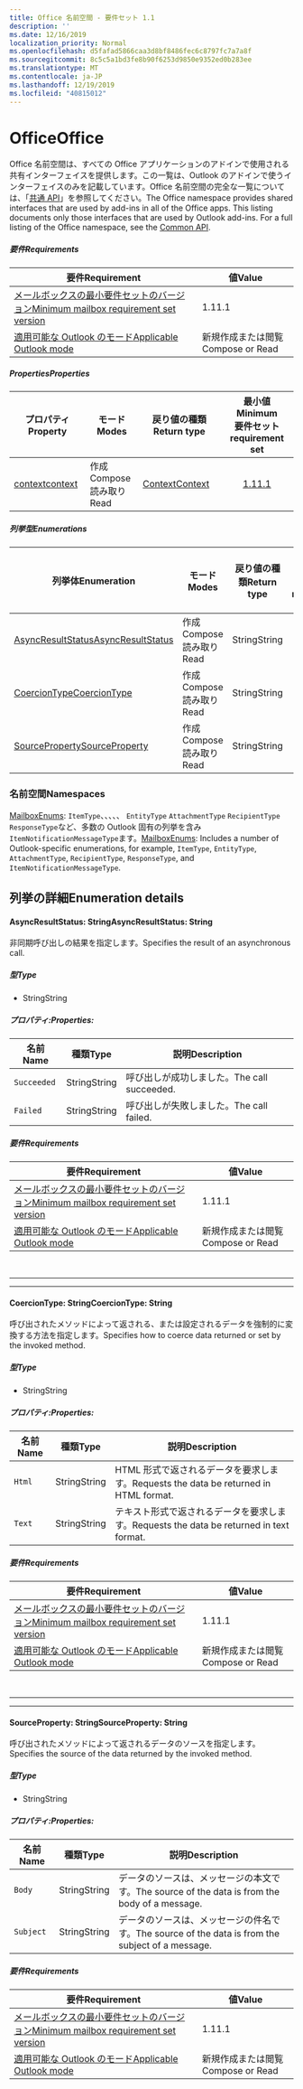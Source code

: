 ```yaml
---
title: Office 名前空間 - 要件セット 1.1
description: ''
ms.date: 12/16/2019
localization_priority: Normal
ms.openlocfilehash: d5fafad5866caa3d8bf8486fec6c8797fc7a7a8f
ms.sourcegitcommit: 8c5c5a1bd3fe8b90f6253d9850e9352ed0b283ee
ms.translationtype: MT
ms.contentlocale: ja-JP
ms.lasthandoff: 12/19/2019
ms.locfileid: "40815012"
---
```

# <a name="office"></a><span data-ttu-id="7b3ed-102">Office</span><span class="sxs-lookup"><span data-stu-id="7b3ed-102">Office</span></span>

<span data-ttu-id="7b3ed-p101">Office 名前空間は、すべての Office アプリケーションのアドインで使用される共有インターフェイスを提供します。この一覧は、Outlook のアドインで使うインターフェイスのみを記載しています。Office 名前空間の完全な一覧については、「[共通 API](/javascript/api/office)」を参照してください。</span><span class="sxs-lookup"><span data-stu-id="7b3ed-p101">The Office namespace provides shared interfaces that are used by add-ins in all of the Office apps. This listing documents only those interfaces that are used by Outlook add-ins. For a full listing of the Office namespace, see the [Common API](/javascript/api/office).</span></span>

##### <a name="requirements"></a><span data-ttu-id="7b3ed-105">要件</span><span class="sxs-lookup"><span data-stu-id="7b3ed-105">Requirements</span></span>

|<span data-ttu-id="7b3ed-106">要件</span><span class="sxs-lookup"><span data-stu-id="7b3ed-106">Requirement</span></span>| <span data-ttu-id="7b3ed-107">値</span><span class="sxs-lookup"><span data-stu-id="7b3ed-107">Value</span></span>|
|---|---|
|[<span data-ttu-id="7b3ed-108">メールボックスの最小要件セットのバージョン</span><span class="sxs-lookup"><span data-stu-id="7b3ed-108">Minimum mailbox requirement set version</span></span>](../../requirement-sets/outlook-api-requirement-sets.md)| <span data-ttu-id="7b3ed-109">1.1</span><span class="sxs-lookup"><span data-stu-id="7b3ed-109">1.1</span></span>|
|[<span data-ttu-id="7b3ed-110">適用可能な Outlook のモード</span><span class="sxs-lookup"><span data-stu-id="7b3ed-110">Applicable Outlook mode</span></span>](/outlook/add-ins/#extension-points)| <span data-ttu-id="7b3ed-111">新規作成または閲覧</span><span class="sxs-lookup"><span data-stu-id="7b3ed-111">Compose or Read</span></span>|

##### <a name="properties"></a><span data-ttu-id="7b3ed-112">Properties</span><span class="sxs-lookup"><span data-stu-id="7b3ed-112">Properties</span></span>

| <span data-ttu-id="7b3ed-113">プロパティ</span><span class="sxs-lookup"><span data-stu-id="7b3ed-113">Property</span></span> | <span data-ttu-id="7b3ed-114">モード</span><span class="sxs-lookup"><span data-stu-id="7b3ed-114">Modes</span></span> | <span data-ttu-id="7b3ed-115">戻り値の種類</span><span class="sxs-lookup"><span data-stu-id="7b3ed-115">Return type</span></span> | <span data-ttu-id="7b3ed-116">最小値</span><span class="sxs-lookup"><span data-stu-id="7b3ed-116">Minimum</span></span><br><span data-ttu-id="7b3ed-117">要件セット</span><span class="sxs-lookup"><span data-stu-id="7b3ed-117">requirement set</span></span> |
|---|---|---|:---:|
| [<span data-ttu-id="7b3ed-118">context</span><span class="sxs-lookup"><span data-stu-id="7b3ed-118">context</span></span>](office.context.md) | <span data-ttu-id="7b3ed-119">作成</span><span class="sxs-lookup"><span data-stu-id="7b3ed-119">Compose</span></span><br><span data-ttu-id="7b3ed-120">読み取り</span><span class="sxs-lookup"><span data-stu-id="7b3ed-120">Read</span></span> | [<span data-ttu-id="7b3ed-121">Context</span><span class="sxs-lookup"><span data-stu-id="7b3ed-121">Context</span></span>](/javascript/api/office/office.context?view=outlook-js-1.1) | [<span data-ttu-id="7b3ed-122">1.1</span><span class="sxs-lookup"><span data-stu-id="7b3ed-122">1.1</span></span>](../requirement-set-1.1/outlook-requirement-set-1.1.md) |

##### <a name="enumerations"></a><span data-ttu-id="7b3ed-123">列挙型</span><span class="sxs-lookup"><span data-stu-id="7b3ed-123">Enumerations</span></span>

| <span data-ttu-id="7b3ed-124">列挙体</span><span class="sxs-lookup"><span data-stu-id="7b3ed-124">Enumeration</span></span> | <span data-ttu-id="7b3ed-125">モード</span><span class="sxs-lookup"><span data-stu-id="7b3ed-125">Modes</span></span> | <span data-ttu-id="7b3ed-126">戻り値の種類</span><span class="sxs-lookup"><span data-stu-id="7b3ed-126">Return type</span></span> | <span data-ttu-id="7b3ed-127">最小値</span><span class="sxs-lookup"><span data-stu-id="7b3ed-127">Minimum</span></span><br><span data-ttu-id="7b3ed-128">要件セット</span><span class="sxs-lookup"><span data-stu-id="7b3ed-128">requirement set</span></span> |
|---|---|---|:---:|
| [<span data-ttu-id="7b3ed-129">AsyncResultStatus</span><span class="sxs-lookup"><span data-stu-id="7b3ed-129">AsyncResultStatus</span></span>](#asyncresultstatus-string) | <span data-ttu-id="7b3ed-130">作成</span><span class="sxs-lookup"><span data-stu-id="7b3ed-130">Compose</span></span><br><span data-ttu-id="7b3ed-131">読み取り</span><span class="sxs-lookup"><span data-stu-id="7b3ed-131">Read</span></span> | <span data-ttu-id="7b3ed-132">String</span><span class="sxs-lookup"><span data-stu-id="7b3ed-132">String</span></span> | [<span data-ttu-id="7b3ed-133">1.1</span><span class="sxs-lookup"><span data-stu-id="7b3ed-133">1.1</span></span>](../requirement-set-1.1/outlook-requirement-set-1.1.md) |
| [<span data-ttu-id="7b3ed-134">CoercionType</span><span class="sxs-lookup"><span data-stu-id="7b3ed-134">CoercionType</span></span>](#coerciontype-string) | <span data-ttu-id="7b3ed-135">作成</span><span class="sxs-lookup"><span data-stu-id="7b3ed-135">Compose</span></span><br><span data-ttu-id="7b3ed-136">読み取り</span><span class="sxs-lookup"><span data-stu-id="7b3ed-136">Read</span></span> | <span data-ttu-id="7b3ed-137">String</span><span class="sxs-lookup"><span data-stu-id="7b3ed-137">String</span></span> | [<span data-ttu-id="7b3ed-138">1.1</span><span class="sxs-lookup"><span data-stu-id="7b3ed-138">1.1</span></span>](../requirement-set-1.1/outlook-requirement-set-1.1.md) |
| [<span data-ttu-id="7b3ed-139">SourceProperty</span><span class="sxs-lookup"><span data-stu-id="7b3ed-139">SourceProperty</span></span>](#sourceproperty-string) | <span data-ttu-id="7b3ed-140">作成</span><span class="sxs-lookup"><span data-stu-id="7b3ed-140">Compose</span></span><br><span data-ttu-id="7b3ed-141">読み取り</span><span class="sxs-lookup"><span data-stu-id="7b3ed-141">Read</span></span> | <span data-ttu-id="7b3ed-142">String</span><span class="sxs-lookup"><span data-stu-id="7b3ed-142">String</span></span> | [<span data-ttu-id="7b3ed-143">1.1</span><span class="sxs-lookup"><span data-stu-id="7b3ed-143">1.1</span></span>](../requirement-set-1.1/outlook-requirement-set-1.1.md) |

### <a name="namespaces"></a><span data-ttu-id="7b3ed-144">名前空間</span><span class="sxs-lookup"><span data-stu-id="7b3ed-144">Namespaces</span></span>

<span data-ttu-id="7b3ed-145">[MailboxEnums](/javascript/api/outlook/office.mailboxenums.attachmentcontentformat?view=outlook-js-1.1): `ItemType`、、、、、 `EntityType` `AttachmentType` `RecipientType` `ResponseType`など、多数の Outlook 固有の列挙を含み`ItemNotificationMessageType`ます。</span><span class="sxs-lookup"><span data-stu-id="7b3ed-145">[MailboxEnums](/javascript/api/outlook/office.mailboxenums.attachmentcontentformat?view=outlook-js-1.1): Includes a number of Outlook-specific enumerations, for example, `ItemType`, `EntityType`, `AttachmentType`, `RecipientType`, `ResponseType`, and `ItemNotificationMessageType`.</span></span>

## <a name="enumeration-details"></a><span data-ttu-id="7b3ed-146">列挙の詳細</span><span class="sxs-lookup"><span data-stu-id="7b3ed-146">Enumeration details</span></span>

#### <a name="asyncresultstatus-string"></a><span data-ttu-id="7b3ed-147">AsyncResultStatus: String</span><span class="sxs-lookup"><span data-stu-id="7b3ed-147">AsyncResultStatus: String</span></span>

<span data-ttu-id="7b3ed-148">非同期呼び出しの結果を指定します。</span><span class="sxs-lookup"><span data-stu-id="7b3ed-148">Specifies the result of an asynchronous call.</span></span>

##### <a name="type"></a><span data-ttu-id="7b3ed-149">型</span><span class="sxs-lookup"><span data-stu-id="7b3ed-149">Type</span></span>

*   <span data-ttu-id="7b3ed-150">String</span><span class="sxs-lookup"><span data-stu-id="7b3ed-150">String</span></span>

##### <a name="properties"></a><span data-ttu-id="7b3ed-151">プロパティ:</span><span class="sxs-lookup"><span data-stu-id="7b3ed-151">Properties:</span></span>

|<span data-ttu-id="7b3ed-152">名前</span><span class="sxs-lookup"><span data-stu-id="7b3ed-152">Name</span></span>| <span data-ttu-id="7b3ed-153">種類</span><span class="sxs-lookup"><span data-stu-id="7b3ed-153">Type</span></span>| <span data-ttu-id="7b3ed-154">説明</span><span class="sxs-lookup"><span data-stu-id="7b3ed-154">Description</span></span>|
|---|---|---|
|`Succeeded`| <span data-ttu-id="7b3ed-155">String</span><span class="sxs-lookup"><span data-stu-id="7b3ed-155">String</span></span>|<span data-ttu-id="7b3ed-156">呼び出しが成功しました。</span><span class="sxs-lookup"><span data-stu-id="7b3ed-156">The call succeeded.</span></span>|
|`Failed`| <span data-ttu-id="7b3ed-157">String</span><span class="sxs-lookup"><span data-stu-id="7b3ed-157">String</span></span>|<span data-ttu-id="7b3ed-158">呼び出しが失敗しました。</span><span class="sxs-lookup"><span data-stu-id="7b3ed-158">The call failed.</span></span>|

##### <a name="requirements"></a><span data-ttu-id="7b3ed-159">要件</span><span class="sxs-lookup"><span data-stu-id="7b3ed-159">Requirements</span></span>

|<span data-ttu-id="7b3ed-160">要件</span><span class="sxs-lookup"><span data-stu-id="7b3ed-160">Requirement</span></span>| <span data-ttu-id="7b3ed-161">値</span><span class="sxs-lookup"><span data-stu-id="7b3ed-161">Value</span></span>|
|---|---|
|[<span data-ttu-id="7b3ed-162">メールボックスの最小要件セットのバージョン</span><span class="sxs-lookup"><span data-stu-id="7b3ed-162">Minimum mailbox requirement set version</span></span>](../../requirement-sets/outlook-api-requirement-sets.md)| <span data-ttu-id="7b3ed-163">1.1</span><span class="sxs-lookup"><span data-stu-id="7b3ed-163">1.1</span></span>|
|[<span data-ttu-id="7b3ed-164">適用可能な Outlook のモード</span><span class="sxs-lookup"><span data-stu-id="7b3ed-164">Applicable Outlook mode</span></span>](/outlook/add-ins/#extension-points)| <span data-ttu-id="7b3ed-165">新規作成または閲覧</span><span class="sxs-lookup"><span data-stu-id="7b3ed-165">Compose or Read</span></span>|

<br>

---
---

#### <a name="coerciontype-string"></a><span data-ttu-id="7b3ed-166">CoercionType: String</span><span class="sxs-lookup"><span data-stu-id="7b3ed-166">CoercionType: String</span></span>

<span data-ttu-id="7b3ed-167">呼び出されたメソッドによって返される、または設定されるデータを強制的に変換する方法を指定します。</span><span class="sxs-lookup"><span data-stu-id="7b3ed-167">Specifies how to coerce data returned or set by the invoked method.</span></span>

##### <a name="type"></a><span data-ttu-id="7b3ed-168">型</span><span class="sxs-lookup"><span data-stu-id="7b3ed-168">Type</span></span>

*   <span data-ttu-id="7b3ed-169">String</span><span class="sxs-lookup"><span data-stu-id="7b3ed-169">String</span></span>

##### <a name="properties"></a><span data-ttu-id="7b3ed-170">プロパティ:</span><span class="sxs-lookup"><span data-stu-id="7b3ed-170">Properties:</span></span>

|<span data-ttu-id="7b3ed-171">名前</span><span class="sxs-lookup"><span data-stu-id="7b3ed-171">Name</span></span>| <span data-ttu-id="7b3ed-172">種類</span><span class="sxs-lookup"><span data-stu-id="7b3ed-172">Type</span></span>| <span data-ttu-id="7b3ed-173">説明</span><span class="sxs-lookup"><span data-stu-id="7b3ed-173">Description</span></span>|
|---|---|---|
|`Html`| <span data-ttu-id="7b3ed-174">String</span><span class="sxs-lookup"><span data-stu-id="7b3ed-174">String</span></span>|<span data-ttu-id="7b3ed-175">HTML 形式で返されるデータを要求します。</span><span class="sxs-lookup"><span data-stu-id="7b3ed-175">Requests the data be returned in HTML format.</span></span>|
|`Text`| <span data-ttu-id="7b3ed-176">String</span><span class="sxs-lookup"><span data-stu-id="7b3ed-176">String</span></span>|<span data-ttu-id="7b3ed-177">テキスト形式で返されるデータを要求します。</span><span class="sxs-lookup"><span data-stu-id="7b3ed-177">Requests the data be returned in text format.</span></span>|

##### <a name="requirements"></a><span data-ttu-id="7b3ed-178">要件</span><span class="sxs-lookup"><span data-stu-id="7b3ed-178">Requirements</span></span>

|<span data-ttu-id="7b3ed-179">要件</span><span class="sxs-lookup"><span data-stu-id="7b3ed-179">Requirement</span></span>| <span data-ttu-id="7b3ed-180">値</span><span class="sxs-lookup"><span data-stu-id="7b3ed-180">Value</span></span>|
|---|---|
|[<span data-ttu-id="7b3ed-181">メールボックスの最小要件セットのバージョン</span><span class="sxs-lookup"><span data-stu-id="7b3ed-181">Minimum mailbox requirement set version</span></span>](../../requirement-sets/outlook-api-requirement-sets.md)| <span data-ttu-id="7b3ed-182">1.1</span><span class="sxs-lookup"><span data-stu-id="7b3ed-182">1.1</span></span>|
|[<span data-ttu-id="7b3ed-183">適用可能な Outlook のモード</span><span class="sxs-lookup"><span data-stu-id="7b3ed-183">Applicable Outlook mode</span></span>](/outlook/add-ins/#extension-points)| <span data-ttu-id="7b3ed-184">新規作成または閲覧</span><span class="sxs-lookup"><span data-stu-id="7b3ed-184">Compose or Read</span></span>|

<br>

---
---

#### <a name="sourceproperty-string"></a><span data-ttu-id="7b3ed-185">SourceProperty: String</span><span class="sxs-lookup"><span data-stu-id="7b3ed-185">SourceProperty: String</span></span>

<span data-ttu-id="7b3ed-186">呼び出されたメソッドによって返されるデータのソースを指定します。</span><span class="sxs-lookup"><span data-stu-id="7b3ed-186">Specifies the source of the data returned by the invoked method.</span></span>

##### <a name="type"></a><span data-ttu-id="7b3ed-187">型</span><span class="sxs-lookup"><span data-stu-id="7b3ed-187">Type</span></span>

*   <span data-ttu-id="7b3ed-188">String</span><span class="sxs-lookup"><span data-stu-id="7b3ed-188">String</span></span>

##### <a name="properties"></a><span data-ttu-id="7b3ed-189">プロパティ:</span><span class="sxs-lookup"><span data-stu-id="7b3ed-189">Properties:</span></span>

|<span data-ttu-id="7b3ed-190">名前</span><span class="sxs-lookup"><span data-stu-id="7b3ed-190">Name</span></span>| <span data-ttu-id="7b3ed-191">種類</span><span class="sxs-lookup"><span data-stu-id="7b3ed-191">Type</span></span>| <span data-ttu-id="7b3ed-192">説明</span><span class="sxs-lookup"><span data-stu-id="7b3ed-192">Description</span></span>|
|---|---|---|
|`Body`| <span data-ttu-id="7b3ed-193">String</span><span class="sxs-lookup"><span data-stu-id="7b3ed-193">String</span></span>|<span data-ttu-id="7b3ed-194">データのソースは、メッセージの本文です。</span><span class="sxs-lookup"><span data-stu-id="7b3ed-194">The source of the data is from the body of a message.</span></span>|
|`Subject`| <span data-ttu-id="7b3ed-195">String</span><span class="sxs-lookup"><span data-stu-id="7b3ed-195">String</span></span>|<span data-ttu-id="7b3ed-196">データのソースは、メッセージの件名です。</span><span class="sxs-lookup"><span data-stu-id="7b3ed-196">The source of the data is from the subject of a message.</span></span>|

##### <a name="requirements"></a><span data-ttu-id="7b3ed-197">要件</span><span class="sxs-lookup"><span data-stu-id="7b3ed-197">Requirements</span></span>

|<span data-ttu-id="7b3ed-198">要件</span><span class="sxs-lookup"><span data-stu-id="7b3ed-198">Requirement</span></span>| <span data-ttu-id="7b3ed-199">値</span><span class="sxs-lookup"><span data-stu-id="7b3ed-199">Value</span></span>|
|---|---|
|[<span data-ttu-id="7b3ed-200">メールボックスの最小要件セットのバージョン</span><span class="sxs-lookup"><span data-stu-id="7b3ed-200">Minimum mailbox requirement set version</span></span>](../../requirement-sets/outlook-api-requirement-sets.md)| <span data-ttu-id="7b3ed-201">1.1</span><span class="sxs-lookup"><span data-stu-id="7b3ed-201">1.1</span></span>|
|[<span data-ttu-id="7b3ed-202">適用可能な Outlook のモード</span><span class="sxs-lookup"><span data-stu-id="7b3ed-202">Applicable Outlook mode</span></span>](/outlook/add-ins/#extension-points)| <span data-ttu-id="7b3ed-203">新規作成または閲覧</span><span class="sxs-lookup"><span data-stu-id="7b3ed-203">Compose or Read</span></span>|
